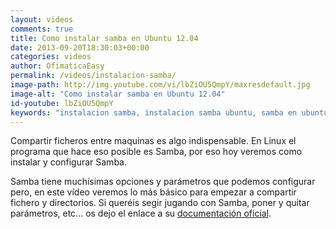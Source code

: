 ```yaml
---
layout: videos
comments: true
title: Como instalar samba en Ubuntu 12.04
date: 2013-09-20T18:30:03+00:00
categories: videos
author: OfimaticaEasy
permalink: /videos/instalacion-samba/
image-path: http://img.youtube.com/vi/lbZiOU5QmpY/maxresdefault.jpg
image-alt: "Como instalar samba en Ubuntu 12.04"
id-youtube: lbZiOU5QmpY
keywords: "instalacion samba, instalacion samba ubuntu, samba en ubuntu"
---
```

Compartir ficheros entre maquinas es algo indispensable. En Linux el 
programa que hace eso posible es Samba, por eso hoy veremos como instalar y configurar Samba.

Samba tiene muchísimas opciones y parámetros que podemos configurar pero, 
en este vídeo veremos lo más básico para empezar a compartir fichero y directorios. 
Si queréis segir jugando con Samba, poner y quitar parámetros, etc&#8230; 
os dejo el enlace a su 
<a title="Documentación Oficial Samba" href="http://www.samba.org/samba/docs/" target="_blank">documentación oficial</a>.